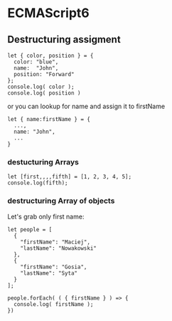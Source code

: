 # ECMAScript6

## Destructuring assigment 

```
let { color, position } = { 
  color: "blue",
  name:  "John", 
  position: "Forward"
};
console.log( color );
console.log( position )
```

or you can lookup for name and assign it to firstName
```
let { name:firstName } = {
  ...,
  name: "John",
  ...
}
```

### destucturing Arrays

```
let [first,,,,fifth] = [1, 2, 3, 4, 5];
console.log(fifth);
```

### destructuring Array of objects 

Let's grab only first name:
```
let people = [
  {
    "firstName": "Maciej",
    "lastName": "Nowakowski"
  },
  { 
    "firstName": "Gosia",
    "lastName": "Syta"
  }
];

people.forEach( ( { firstName } ) => {
  console.log( firstName );
})
```